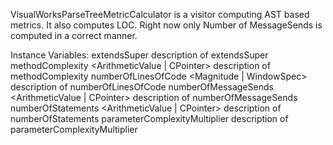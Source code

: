 VisualWorksParseTreeMetricCalculator is a visitor computing AST based metrics. It also computes LOC. 
Right now only Number of MessageSends is computed in a correct manner.

Instance Variables:
	extendsSuper	<Boolean>	description of extendsSuper
	methodComplexity	<ArithmeticValue | CPointer>	description of methodComplexity
	numberOfLinesOfCode	<Magnitude | WindowSpec>	description of numberOfLinesOfCode
	numberOfMessageSends	<ArithmeticValue | CPointer>	description of numberOfMessageSends
	numberOfStatements	<ArithmeticValue | CPointer>	description of numberOfStatements
	parameterComplexityMultiplier	<Object>	description of parameterComplexityMultiplier

